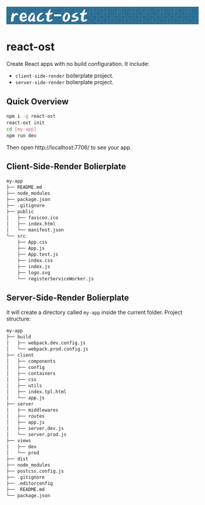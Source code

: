 ![react-ost logo](./images/logo.png)

# react-ost
Create React apps with no build configuration. It include:
- `client-side-render` boilerplate project.
- `server-side-render` bolierplate project.

## Quick Overview
```sh
npm i -g react-ost
react-ost init
cd [my-app]
npm run dev
```

Then open http://localhost:7706/ to see your app.

## Client-Side-Render Bolierplate
```
my-app
├── README.md
├── node_modules
├── package.json
├── .gitignore
├── public
│   ├── favicon.ico
│   ├── index.html
│   └── manifest.json
└── src
    ├── App.css
    ├── App.js
    ├── App.test.js
    ├── index.css
    ├── index.js
    ├── logo.svg
    └── registerServiceWorker.js

```

## Server-Side-Render Bolierplate 
It will create a directory called `my-app` inside the current folder. 
Project structure:
```
my-app
├── build
│   ├── webpack.dev.config.js
│   └── webpack.prod.config.js
├── client
│   ├── components
│   ├── config
│   ├── containers
│   ├── css
│   ├── utils
│   ├── index.tpl.html
│   └── app.js
├── server
│   ├── middlewares
│   ├── routes
│   ├── app.js
│   ├── server.dev.js
│   └── server.prod.js
├── views
│   ├── dev
│   └── prod
├── dist
├── node_modules
├── postcss.config.js
├── .gitignore
├── .editorconfig
├──  README.md
└── package.json
```
